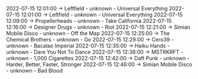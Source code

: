 2022-07-15 12:01:00 -> Leftfield - unknown - Universal Everything
2022-07-15 12:01:00 -> Leftfield - unknown - Universal Everything
2022-07-15 12:09:00 -> Propellerheads - unknown - Take California
2022-07-15 12:16:00 -> Designer Drugs - unknown - Riot
2022-07-15 12:21:00 -> Simian Mobile Disco - unknown - Off the Map
2022-07-15 12:25:00 -> The Chemical Brothers - unknown - Go
2022-07-15 12:29:00 -> Cero39 - unknown - Bacalao Imperial
2022-07-15 12:35:00 -> Haiku Hands - unknown - Dare You Not To Dance
2022-07-15 12:38:00 -> MSTRKRFT - unknown - 1,000 Cigarettes
2022-07-15 12:42:00 -> Daft Punk - unknown - Harder, Better, Faster, Stronger
2022-07-15 12:46:00 -> Simian Mobile Disco - unknown - Bad Blood

